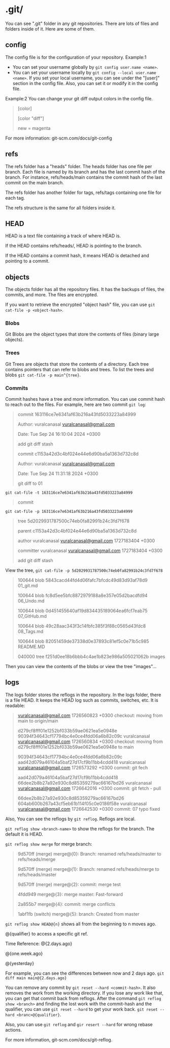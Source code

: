# .git/
You can see ".git" folder in any git repositories. There are lots of files and folders inside of it. Here are some of them.

## config
The config file is for the configuration of your repository.
Example:1
- You can set your username globally by `git config user.name <name>`.
- You can set your username locally by `git config --local user.name <name>`.
If you set your local username, you can see under the "[user]" section in the config file. Also, you can set it or modify it in the config file.

Example:2
You can change your git diff output colors in the config file.
> [color]
>
> [color "diff"]
>
>   new = magenta

For more information: git-scm.com/docs/git-config

## refs
The refs folder has a "heads" folder. The heads folder has one file per branch. Each file is named by its branch and has the last commit hash of the branch. For instance, refs/heads/main contains the commit hash of the last commit on the main branch.

The refs folder has another folder for tags, refs/tags containing one file for each tag.

The refs structure is the same for all folders inside it.

## HEAD
HEAD is a text file containing a track of where HEAD is.

If the HEAD contains refs/heads/<branch name>, HEAD is pointing to the branch.

If the HEAD contains a commit hash, it means HEAD is detached and pointing to a commit.

## objects
The objects folder has all the repository files. It has the backups of files, the commits, and more. The files are encrypted.

If you want to retrieve the encrypted "object hash" file, you can use `git cat-file -p <object-hash>`.

### Blobs
Git Blobs are the object types that store the contents of files (binary large objects).

### Trees
Git Trees are objects that store the contents of a directory. Each tree contains pointers that can refer to blobs and trees. To list the trees and blobs `git cat-file -p main^{tree}`.

### Commits
Commit hashes have a tree and more information. You can use commit hash to reach out to the files. For example, here are two commit `git log`:

> commit 163116ce7e6341af63b216a43fd5033223a84999
> 
> Author: vuralcanasal <vuralcanasal@gmail.com>
> 
> Date:   Tue Sep 24 16:10:04 2024 +0300
>
>    add git diff stash
>
> commit c1153a42d3c4bf024e44e6d90ba5a1363d732c8d
>
> Author: vuralcanasal <vuralcanasal@gmail.com>
>
> Date:   Tue Sep 24 11:31:18 2024 +0300
>
>    git diff to 01

`git cat-file -t 163116ce7e6341af63b216a43fd5033223a84999`

> commit

`git cat-file -p 163116ce7e6341af63b216a43fd5033223a84999`

> tree 5d2029931787500c74eb0fa82991b24c3fd7f678
>
> parent c1153a42d3c4bf024e44e6d90ba5a1363d732c8d
> 
> author vuralcanasal <vuralcanasal@gmail.com> 1727183404 +0300
> 
> committer vuralcanasal <vuralcanasal@gmail.com> 1727183404 +0300
>
> add git diff stash

View the tree, `git cat-file -p 5d2029931787500c74eb0fa82991b24c3fd7f678`

> 100644 blob 5843cacd44fd4d06fafc7bfcdc49d83d93af78d9	01_git.md
>
> 100644 blob fc8d5ee5bfc8872979188a8e357e05d2bacdfd94	06_Undo.md
>
> 100644 blob 0d451455640af19d834435189064ea6fcf7eab75	07_GitHub.md
>
> 100644 blob 49c28aac343f3c14fbfc385f3f88c0565d43fdc8	08_Tags.md
> 
> 100644 blob 82051459de37338d0e37893c81ef5c0e71b5c985	README.MD
>
> 040000 tree f251d0ee18b6bbb4c4ae1b823e986a505021062b	images

Then you can view the contents of the blobs or view the tree "images"...

## logs
The logs folder stores the reflogs in the repository. In the logs folder, there is a file HEAD. It keeps the HEAD log such as commits, switches, etc. It is readable:

> <vuralcanasal@gmail.com> 1726560823 +0300	checkout: moving from main to origin/main
>
> d279cf8fff01e1252bf033b59ae0621ea5e0948e 90394f34643cf17794bc4e0ce4fdd06a6b82c09c vuralcanasal <vuralcanasal@gmail.com> 1726560834 +0300	checkout: moving from d279cf8fff01e1252bf033b59ae0621ea5e0948e to main
>
> 90394f34643cf17794bc4e0ce4fdd06a6b82c09c aad42d079a46104a5baf27d17cf9b11bb4cdd418 vuralcanasal <vuralcanasal@gmail.com> 1726573292 +0300	commit: git fech
> 
> aad42d079a46104a5baf27d17cf9b11bb4cdd418 66dee2b8b27a92e930c8d85359279ac66167bd26 vuralcanasal <vuralcanasal@gmail.com> 1726642016 +0300	commit: git fetch - pull
>
> 66dee2b8b27a92e930c8d85359279ac66167bd26 604ab600b267a43cf5eb61b114f05c0e0186f58e vuralcanasal <vuralcanasal@gmail.com> 1726642530 +0300	commit: 07 typo fixed

Also, You can see the reflogs by `git reflog`. Reflogs are local.

`git reflog show <branch-name>` to show the reflogs for the branch. The default it is HEAD.

`git reflog show merge` for merge branch:

> 9d570ff (merge) merge@{0}: Branch: renamed refs/heads/master to refs/heads/merge
>
> 9d570ff (merge) merge@{1}: Branch: renamed refs/heads/merge to refs/heads/master
>
> 9d570ff (merge) merge@{2}: commit: merge test
>
> 4fdd949 merge@{3}: merge master: Fast-forward
>
> 2a855b7 merge@{4}: commit: merge conflicts
>
> 1abf1fb (switch) merge@{5}: branch: Created from master

`git reflog show HEAD@{n}` shows  all from the beginning to n moves ago.

<name>@{qualifier} to access a specific git ref.

Time Reference:
<name>@{2.days.ago}

<name>@{one.week.ago}

<name>@{yesterday}

For example, you can see the differences between now and 2 days ago.
`git diff main main@{2.days.ago}`

You can remove any commit by `git reset --hard <commit-hash>`. It also removes the work from the working directory. If you lose any work like that, you can get that commit back from reflogs. After the command `git reflog show <branch>` and finding the lost work with the commit-hash and the qualifier, you can use `git reset --hard` to get your work back. `git reset --hard <branc>@{qualifier}`.

Also, you can use `git reflog` and `gir resert --hard` for wrong rebase actions.

For more information, git-scm.com/docs/git-reflog.

